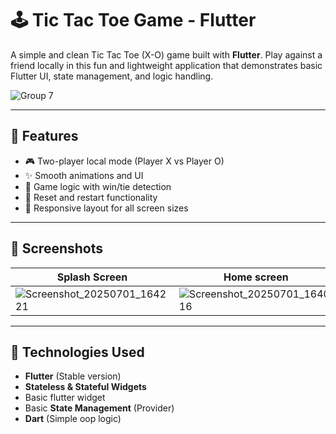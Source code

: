 # 🕹️ Tic Tac Toe Game - Flutter

A simple and clean Tic Tac Toe (X-O) game built with **Flutter**. Play against a friend locally in this fun and lightweight application that demonstrates basic Flutter UI, state management, and logic handling.


![Group 7](https://github.com/user-attachments/assets/618c7c74-e8be-4f5b-b3d0-3f1587b4322d)

---

## 🚀 Features

- 🎮 Two-player local mode (Player X vs Player O)
- ✨ Smooth animations and UI
- 🧠 Game logic with win/tie detection
- 🔄 Reset and restart functionality
- 📱 Responsive layout for all screen sizes

---

## 📱 Screenshots

| Splash Screen | Home screen | 
|-------------|-------------|
| ![Screenshot_20250701_164221](https://github.com/user-attachments/assets/696bf44b-44b5-4f85-b6c6-5b84ff4e1661) | ![Screenshot_20250701_164016](https://github.com/user-attachments/assets/78ad92b1-8460-4100-b669-3f6ef5bbc2a4) |

---

## 🧰 Technologies Used

- **Flutter** (Stable version)
- **Stateless & Stateful Widgets**
- Basic flutter widget
- Basic **State Management** (Provider)
- **Dart** (Simple oop logic)


